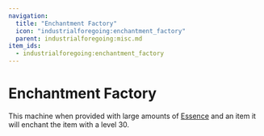 ```yaml
---
navigation:
  title: "Enchantment Factory"
  icon: "industrialforegoing:enchantment_factory"
  parent: industrialforegoing:misc.md
item_ids:
  - industrialforegoing:enchantment_factory
---
```


# Enchantment Factory

This machine when provided with large amounts of [Essence](../essence.md) and an item it will enchant the item with a level <Color id="gold">30</Color>.



<Recipe id="industrialforegoing:enchantment_factory" />

